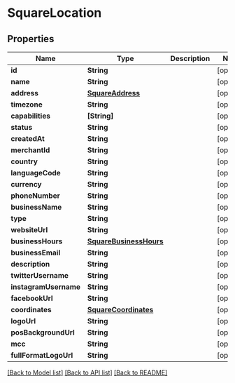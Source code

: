 # SquareLocation

## Properties
Name | Type | Description | Notes
------------ | ------------- | ------------- | -------------
**id** | **String** |  | [optional] 
**name** | **String** |  | [optional] 
**address** | [**SquareAddress**](SquareAddress.md) |  | [optional] 
**timezone** | **String** |  | [optional] 
**capabilities** | **[String]** |  | [optional] 
**status** | **String** |  | [optional] 
**createdAt** | **String** |  | [optional] 
**merchantId** | **String** |  | [optional] 
**country** | **String** |  | [optional] 
**languageCode** | **String** |  | [optional] 
**currency** | **String** |  | [optional] 
**phoneNumber** | **String** |  | [optional] 
**businessName** | **String** |  | [optional] 
**type** | **String** |  | [optional] 
**websiteUrl** | **String** |  | [optional] 
**businessHours** | [**SquareBusinessHours**](SquareBusinessHours.md) |  | [optional] 
**businessEmail** | **String** |  | [optional] 
**description** | **String** |  | [optional] 
**twitterUsername** | **String** |  | [optional] 
**instagramUsername** | **String** |  | [optional] 
**facebookUrl** | **String** |  | [optional] 
**coordinates** | [**SquareCoordinates**](SquareCoordinates.md) |  | [optional] 
**logoUrl** | **String** |  | [optional] 
**posBackgroundUrl** | **String** |  | [optional] 
**mcc** | **String** |  | [optional] 
**fullFormatLogoUrl** | **String** |  | [optional] 

[[Back to Model list]](../README.md#documentation-for-models) [[Back to API list]](../README.md#documentation-for-api-endpoints) [[Back to README]](../README.md)


